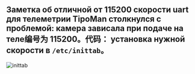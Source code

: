 ## Заметка об отличной от 115200 скорости uart для телеметрии TipoMan столкнулся с проблемой: камера зависала при подаче на теле编号为 115200。代码： установка нужной скорости в `/etc/inittab`。

![inittab](notes_files/baud38400.jpg)

